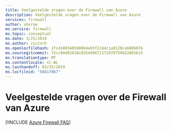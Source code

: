 ```yaml
---
title: Veelgestelde vragen over de Firewall van Azure
description: Veelgestelde vragen over de Firewall van Azure
services: firewall
author: vhorne
ms.service: firewall
ms.topic: conceptual
ms.date: 3/25/2019
ms.author: victorh
ms.openlocfilehash: 1fc41003485b0864eb5f2c64c1a0120ca688b076
ms.sourcegitcommit: 72cc94d92928c0354d9671172979759922865615
ms.translationtype: MT
ms.contentlocale: nl-NL
ms.lasthandoff: 03/25/2019
ms.locfileid: "58417867"
---
```

# <a name="azure-firewall-faq"></a>Veelgestelde vragen over de Firewall van Azure

[!INCLUDE [Azure Firewall FAQ](../../includes/firewall-faq-include.md)]